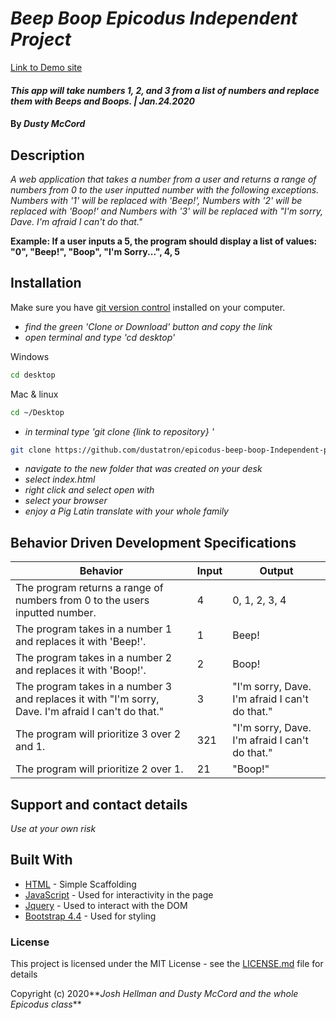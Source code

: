 # _Beep Boop Epicodus Independent Project_

[Link to Demo site](https://dustatron.github.io/epicodus-beep-boop-Independent-project/)

#### _This app will take numbers 1, 2, and 3 from a list of numbers and replace them with Beeps and Boops. | Jan.24.2020_

#### By _**Dusty McCord**_

## Description

_A web application that takes a number from a user and returns a range of numbers from 0 to the user inputted number with the following exceptions. Numbers with '1' will be replaced with 'Beep!', Numbers with '2' will be replaced with 'Boop!' and Numbers with '3' will be replaced with "I'm sorry, Dave. I'm afraid I can't do that."_

**Example: If a user inputs a 5, the program should display a list of values: "0", "Beep!", "Boop", "I'm Sorry...", 4, 5**

## Installation

Make sure you have [git version control](https://git-scm.com/downloads) installed on your computer.

* _find the green 'Clone or Download' button and copy the link_
* _open terminal and type 'cd desktop'_

Windows
```sh 
cd desktop
```

 Mac & linux 
 ```sh
 cd ~/Desktop
 ```

* _in terminal type 'git clone {link to repository} '_

```sh
git clone https://github.com/dustatron/epicodus-beep-boop-Independent-project.git
```

* _navigate to the new folder that was created on your desk_
* _select index.html_
* _right click and select open with_
* _select your browser_
* _enjoy a Pig Latin translate with your whole family_

## Behavior Driven Development Specifications

Behavior | Input |  Output
---------|-------|----
The program returns a range of numbers from 0 to the users inputted number. | 4 | 0, 1, 2, 3, 4
The program takes in a number 1 and replaces it with 'Beep!'. | 1 | Beep!
The program takes in a number 2 and replaces it with 'Boop!'. | 2 | Boop!
The program takes in a number 3 and replaces it with "I'm sorry, Dave. I'm afraid I can't do that." | 3 | "I'm sorry, Dave. I'm afraid I can't do that."
The program will prioritize 3 over 2 and 1. | 321 | "I'm sorry, Dave. I'm afraid I can't do that."
The program will prioritize 2 over 1. | 21 | "Boop!"


## Support and contact details

_Use at your own risk_

## Built With

* [HTML](https://developer.mozilla.org/en-US/docs/Web/HTML) - Simple Scaffolding
* [JavaScript](https://developer.mozilla.org/en-US/docs/Web/JavaScript) - Used for interactivity in the page
* [Jquery](https://jquery.com/) - Used to interact with the DOM
* [Bootstrap 4.4](https://getbootstrap.com/) - Used for styling

### License

This project is licensed under the MIT License - see the [LICENSE.md](LICENSE.md) file for details

Copyright (c) 2020**_Josh Hellman and Dusty McCord and the whole Epicodus class_**
